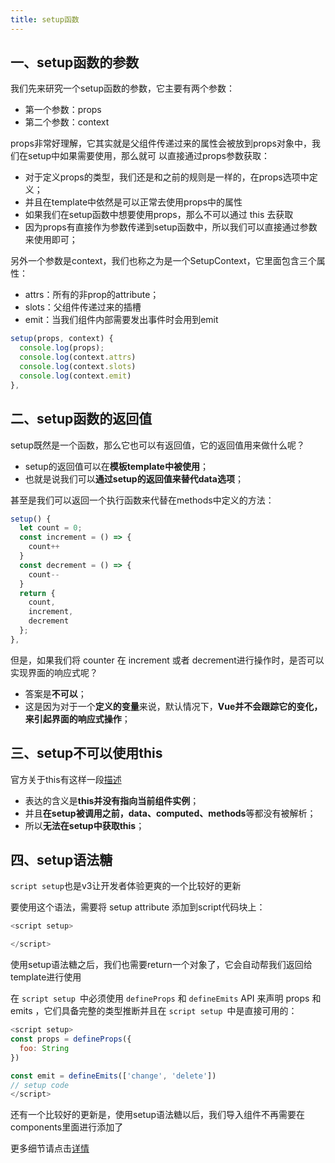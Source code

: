 ```yaml
---
title: setup函数
---
```


## 一、setup函数的参数

我们先来研究一个setup函数的参数，它主要有两个参数：
- 第一个参数：props
- 第二个参数：context

props非常好理解，它其实就是父组件传递过来的属性会被放到props对象中，我们在setup中如果需要使用，那么就可
以直接通过props参数获取：
- 对于定义props的类型，我们还是和之前的规则是一样的，在props选项中定义；
- 并且在template中依然是可以正常去使用props中的属性
- 如果我们在setup函数中想要使用props，那么不可以通过 this 去获取
- 因为props有直接作为参数传递到setup函数中，所以我们可以直接通过参数来使用即可；

另外一个参数是context，我们也称之为是一个SetupContext，它里面包含三个属性：
- attrs：所有的非prop的attribute；
- slots：父组件传递过来的插槽
- emit：当我们组件内部需要发出事件时会用到emit

```js
setup(props, context) {
  console.log(props);
  console.log(context.attrs)
  console.log(context.slots)
  console.log(context.emit)
},
```

## 二、setup函数的返回值

setup既然是一个函数，那么它也可以有返回值，它的返回值用来做什么呢？
- setup的返回值可以在**模板template中被使用**；
- 也就是说我们可以**通过setup的返回值来替代data选项**；

甚至是我们可以返回一个执行函数来代替在methods中定义的方法：

```js
setup() {
  let count = 0;
  const increment = () => {
    count++
  }
  const decrement = () => {
    count--
  }
  return {
    count,
    increment,
    decrement
  };
},
```

但是，如果我们将 counter 在 increment 或者 decrement进行操作时，是否可以实现界面的响应式呢？
- 答案是**不可以**；
- 这是因为对于一个**定义的变量**来说，默认情况下，**Vue并不会跟踪它的变化，来引起界面的响应式操作**；

## 三、setup不可以使用this

官方关于this有这样一段[描述](https://v3.cn.vuejs.org/guide/composition-api-introduction.html#setup-%E7%BB%84%E4%BB%B6%E9%80%89%E9%A1%B9)
- 表达的含义是**this并没有指向当前组件实例**；
- 并且**在setup被调用之前，data、computed、methods**等都没有被解析；
- 所以**无法在setup中获取this**；

## 四、setup语法糖

`script setup`也是v3让开发者体验更爽的一个比较好的更新


要使用这个语法，需要将 setup attribute 添加到script代码块上：

```js
<script setup>

</script>
```

使用setup语法糖之后，我们也需要return一个对象了，它会自动帮我们返回给template进行使用

在 `script setup `中必须使用 `defineProps` 和 `defineEmits` API 来声明 props 和 emits ，它们具备完整的类型推断并且在 `script setup `中是直接可用的：

```js
<script setup>
const props = defineProps({
  foo: String
})

const emit = defineEmits(['change', 'delete'])
// setup code
</script>
```

还有一个比较好的更新是，使用setup语法糖以后，我们导入组件不再需要在components里面进行添加了

更多细节请点击[详情](https://v3.cn.vuejs.org/api/sfc-script-setup.html#%E5%8D%95%E6%96%87%E4%BB%B6%E7%BB%84%E4%BB%B6-script-setup)